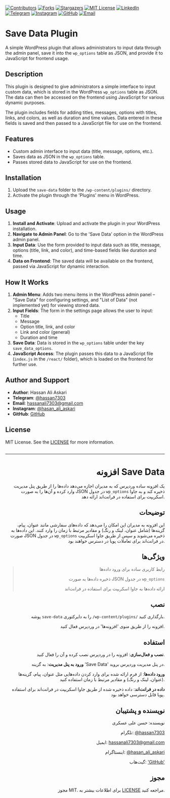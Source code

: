 [contributors-shield]: https://img.shields.io/github/contributors/hassan7303/save-data.svg?style=for-the-badge
[contributors-url]: https://github.com/hassan7303/save-data/graphs/contributors
[forks-shield]: https://img.shields.io/github/forks/hassan7303/save-data.svg?style=for-the-badge&label=Fork
[forks-url]: https://github.com/hassan7303/save-data/network/members
[stars-shield]: https://img.shields.io/github/stars/hassan7303/save-data.svg?style=for-the-badge
[stars-url]: https://github.com/hassan7303/save-data/stargazers
[license-shield]: https://img.shields.io/github/license/hassan7303/save-data.svg?style=for-the-badge
[license-url]: https://github.com/hassan7303/save-data/blob/master/LICENCE.md
[linkedin-shield]: https://img.shields.io/badge/-LinkedIn-blue.svg?style=for-the-badge&logo=linkedin&colorB=555
[linkedin-url]: https://www.linkedin.com/in/hassan-ali-askari-280bb530a/
[telegram-shield]: https://img.shields.io/badge/-Telegram-blue.svg?style=for-the-badge&logo=telegram&colorB=555
[telegram-url]: https://t.me/hassan7303
[instagram-shield]: https://img.shields.io/badge/-Instagram-red.svg?style=for-the-badge&logo=instagram&colorB=555
[instagram-url]: https://www.instagram.com/hasan_ali_askari
[github-shield]: https://img.shields.io/badge/-GitHub-black.svg?style=for-the-badge&logo=github&colorB=555
[github-url]: https://github.com/hassan7303
[email-shield]: https://img.shields.io/badge/-Email-orange.svg?style=for-the-badge&logo=gmail&colorB=555
[email-url]: mailto:hassanali7303@gmail.com

[![Contributors][contributors-shield]][contributors-url]
[![Forks][forks-shield]][forks-url]
[![Stargazers][stars-shield]][stars-url]
[![MIT License][license-shield]][license-url]
[![LinkedIn][linkedin-shield]][linkedin-url]
[![Telegram][telegram-shield]][telegram-url]
[![Instagram][instagram-shield]][instagram-url]
[![GitHub][github-shield]][github-url]
[![Email][email-shield]][email-url]


# Save Data Plugin

A simple WordPress plugin that allows administrators to input data through the admin panel, save it into the `wp_options` table as JSON, and provide it to JavaScript for frontend usage.

## Description

This plugin is designed to give administrators a simple interface to input custom data, which is stored in the WordPress `wp_options` table as JSON. The data can then be accessed on the frontend using JavaScript for various dynamic purposes.

The plugin includes fields for adding titles, messages, options with titles, links, and colors, as well as duration and time values. Data entered in these fields is saved and then passed to a JavaScript file for use on the frontend.

## Features

- Custom admin interface to input data (title, message, options, etc.).
- Saves data as JSON in the `wp_options` table.
- Passes stored data to JavaScript for use on the frontend.

## Installation

1. Upload the `save-data` folder to the `/wp-content/plugins/` directory.
2. Activate the plugin through the 'Plugins' menu in WordPress.

## Usage

1. **Install and Activate**: Upload and activate the plugin in your WordPress installation.
2. **Navigate to Admin Panel**: Go to the 'Save Data' option in the WordPress admin panel.
3. **Input Data**: Use the form provided to input data such as title, message, options (title, link, and color), and time-based fields like duration and time.
4. **Data on Frontend**: The saved data will be available on the frontend, passed via JavaScript for dynamic interaction.

## How It Works

1. **Admin Menu**: Adds two menu items in the WordPress admin panel – "Save Data" for configuring settings, and "List of Data" (not implemented yet) for viewing stored data.
2. **Input Fields**: The form in the settings page allows the user to input:
   - Title
   - Message
   - Option title, link, and color
   - Link and color (general)
   - Duration and time
3. **Save Data**: Data is stored in the `wp_options` table under the key `save_data_options`.
4. **JavaScript Access**: The plugin passes this data to a JavaScript file (`index.js` in the `/react/` folder), which is loaded on the frontend for further use.

## Author and Support

- **Author**: Hassan Ali Askari
- **Telegram**: [@hassan7303](https://t.me/hassan7303)
- **Email**: [hassanali7303@gmail.com](mailto:hassanali7303@gmail.com)
- **Instagram**: [@hasan_ali_askari](https://www.instagram.com/hasan_ali_askari)
- **GitHub**: [GitHub](https://github.com/hassan7303)

## License

MIT License. See the [LICENSE](https://opensource.org/licenses/MIT) for more information.

##

---
<div style="text-align: right;">

# افزونه Save Data

یک افزونه ساده وردپرس که به مدیران اجازه می‌دهد داده‌ها را از طریق پنل مدیریت وارد کرده و آن‌ها را به صورت JSON در جدول `wp_options` ذخیره کند و به جاوا اسکریپت برای استفاده در فرانت‌اند ارائه دهد.

## توضیحات

این افزونه به مدیران این امکان را می‌دهد که داده‌های سفارشی مانند عنوان، پیام، گزینه‌ها (شامل عنوان، لینک و رنگ) و مقادیر مرتبط با زمان را وارد کنند. این داده‌ها به صورت JSON در جدول `wp_options` ذخیره می‌شوند و سپس از طریق جاوا اسکریپت در فرانت‌اند برای تعاملات پویا در دسترس خواهند بود.

## ویژگی‌ها

> رابط کاربری ساده برای ورود داده‌ها
>
> ذخیره داده‌ها به صورت JSON در جدول `wp_options`
>
> ارائه داده‌ها به جاوا اسکریپت برای استفاده در فرانت‌اند

## نصب

پوشه `save-data` را به دایرکتوری `/wp-content/plugins/` بارگذاری کنید.

افزونه را از طریق منوی 'افزونه‌ها' در وردپرس فعال کنید.

## استفاده

**نصب و فعال‌سازی**: افزونه را در وردپرس نصب کرده و آن را فعال کنید.

**ورود به پنل مدیریت**: به گزینه 'Save Data' در پنل مدیریت وردپرس بروید.

**ورود داده‌ها**: از فرم ارائه شده برای وارد کردن داده‌هایی مثل عنوان، پیام، گزینه‌ها (عنوان، لینک و رنگ) و مقادیر مرتبط با زمان استفاده کنید.

**داده در فرانت‌اند**: داده ذخیره شده از طریق جاوا اسکریپت در فرانت‌اند برای استفاده پویا قابل دسترسی خواهد بود.

## نویسنده و پشتیبان

نویسنده: حسن علی عسکری

تلگرام: [@hassan7303](https://t.me/hassan7303)

ایمیل: [hassanali7303@gmail.com](mailto:hassanali7303@gmail.com)

اینستاگرام: [@hasan_ali_askari](https://www.instagram.com/hasan_ali_askari)

گیت‌هاب: ['GitHub'](https://github.com/hassan7303)

## مجوز

مجوز MIT. برای اطلاعات بیشتر به [LICENSE](https://opensource.org/licenses/MIT) مراجعه کنید.

</div>
